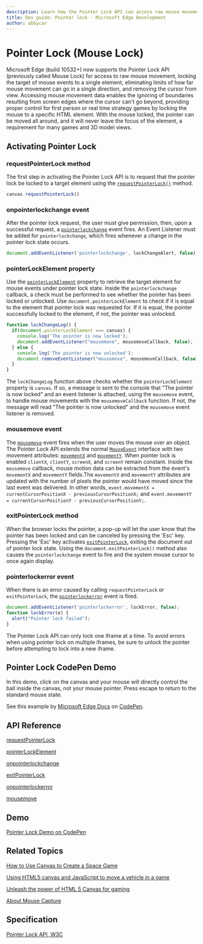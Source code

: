 ```yaml
---
description: Learn how the Pointer Lock API can access raw mouse movement, locking the target of mouse events to a single element.
title: Dev guide: Pointer lock - Microsoft Edge Development
author: abbycar
---
```


# Pointer Lock (Mouse Lock)

Microsoft Edge (build 10532+) now supports the Pointer Lock API (previously called Mouse Lock) for access to raw mouse movement, locking the target of mouse events to a single element, eliminating limits of how far mouse movement can go in a single direction, and removing the cursor from view. Accessing mouse movement data enables the ignoring of boundaries resulting from screen edges where the cursor can't go beyond, providing proper control for first person or real time strategy games by locking the mouse to a specific HTML element. With the mouse locked, the pointer can be moved all around, and it will never leave the focus of the element, a requirement for many games and 3D model views.

##  Activating Pointer Lock

### requestPointerLock method

The first step in activating the Pointer Lock API is to request that the pointer lock be locked to a target element using the [`requestPointerLock()`](https://msdn.microsoft.com/library/mt560346.aspx) method.

```js
canvas.requestPointerLock()
```

### onpointerlockchange event

After the pointer lock request, the user must give permission, then, upon a successful request, a [`pointerlockchange`](https://msdn.microsoft.com/library/mt560349.aspx) event fires. An Event Listener must be added for `pointerlockchange`, which fires whenever a change in the pointer lock state occurs.

```js
document.addEventListener('pointerlockchange', lockChangeAlert, false);
```

### pointerLockElement property

Use the [`pointerLockElement`](https://msdn.microsoft.com/library/mt560345.aspx) property to retrieve the target element for mouse events under pointer lock state. Inside the `pointerlockchange` callback, a check must be performed to see whether the pointer has been locked or unlocked. Use `document.pointerLockElement` to check if it is equal to the element that pointer lock was requested for. If it is equal, the pointer successfully locked to the element, if not, the pointer was unlocked.

```js
function lockChangeLog() {
  if(document.pointerLockElement === canvas) {
    console.log('The pointer is now locked');
    document.addEventListener("mousemove", mousemoveCallback, false);
  } else {
    console.log('The pointer is now unlocked');
    document.removeEventListener("mousemove", mousemoveCallback, false);
  }
}
```

The `lockChangeLog` function above checks whether the `pointerLockElement` property is `canvas`. If so, a message is sent to the console that "The pointer is now locked" and an event listener is attached, using the `mousemove` event, to handle mouse movements with the `mousemoveCallback` function. If not, the message will read "The pointer is now unlocked" and the `mousemove` event listener is removed.

### mousemove event

The [`mousemove`](https://msdn.microsoft.com/library/ms536947.aspx) event fires when the user moves the mouse over an object. The Pointer Lock API extends the normal [`MouseEvent`](https://msdn.microsoft.com/library/ff974344.aspx) interface with two movement attributes: [`movementX`](https://msdn.microsoft.com/library/mt560347.aspx) and [`movementY`](https://msdn.microsoft.com/library/mt560348.aspx). When pointer lock is enabled `clientX`, `clientY`, `screenX`, and `screenY` remain constant. Inside the `mousemove` callback, mouse motion data can be extracted from the event's `movementX` and `movementY` fields.The `movementX` and `movementY` attributes are updated with the number of pixels the pointer would have moved since the last event was delivered. In other words, `event.movementX = currentCursorPositionX - previousCursorPositionX;` and `event.movementY = currentCursorPositionY - previousCursorPositionY;`.


### exitPointerLock method

When the browser locks the pointer, a pop-up will let the user know that the pointer has been locked and can be canceled by pressing the 'Esc' key. Pressing the 'Esc' key activates [`exitPointerLock`](https://msdn.microsoft.com/library/mt560344.aspx), exiting the document out of pointer lock state. Using the `document.exitPointerLock()` method also causes the `pointerlockchange` event to fire and the system mouse cursor to once again display.

### pointerlockerror event

When there is an error caused by calling `requestPointerLock` or `exitPointerLock`, the [`pointerlockerror`](https://msdn.microsoft.com/library/mt560350.aspx) event is fired.

```js
document.addEventListener('pointerlockerror', lockError, false);
function lockError(e) {
  alert("Pointer lock failed"); 
}
```

The Pointer Lock API can only lock one iframe at a time. To avoid errors when using pointer lock on multiple iframes, be sure to unlock the pointer before attempting to lock into a new iframe.

## Pointer Lock CodePen Demo
In this demo, click on the canvas and your mouse will directly control the ball inside the canvas, not your mouse pointer. Press escape to return to the standard mouse state.

<div class="codepen-wrap"><p data-height="300" data-theme-id="23761" data-slug-hash="zqYBbb" data-default-tab="result" data-user="MicrosoftEdgeDocumentation" data-embed-version="2" data-editable="true" class="codepen">See this example by <a href="https://codepen.io/MicrosoftEdgeDocumentation">Microsoft Edge Docs</a> on <a href="https://codepen.io/MicrosoftEdgeDocumentation/pen/zqYBbb">CodePen</a>.</p></div><script async src="//assets.codepen.io/assets/embed/ei.js"></script>



## API Reference

[requestPointerLock](https://msdn.microsoft.com/library/mt560346.aspx)

[pointerLockElement](https://msdn.microsoft.com/library/mt560345(v=vs.85).aspx) 

[onpointerlockchange](https://msdn.microsoft.com/library/mt560349(v=vs.85).aspx)

[exitPointerLock](https://msdn.microsoft.com/library/mt560344.aspx)

[onpointerlockerror](https://msdn.microsoft.com/library/mt560350(v=vs.85).aspx)

[mousemove](https://msdn.microsoft.com/library/ms536947.aspx)

## Demo

[Pointer Lock Demo on CodePen](https://codepen.io/MicrosoftEdgeDocumentation/pen/zqYBbb)

## Related Topics

[How to Use Canvas to Create a Space Game](https://msdn.microsoft.com/library/gg589490.aspx)

[Using HTML5 canvas and JavaScript to move a vehicle in a game](https://msdn.microsoft.com/library/gg589516.aspx)

[Unleash the power of HTML 5 Canvas for gaming](https://blogs.msdn.microsoft.com/eternalcoding/2012/03/22/unleash-the-power-of-html-5-canvas-for-gaming/)

[About Mouse Capture](https://msdn.microsoft.com/library/ms537630.aspx)

## Specification

[Pointer Lock API, W3C](https://w3c.github.io/pointerlock/)

